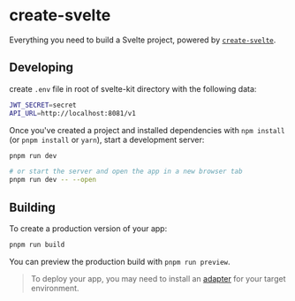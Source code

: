 # create-svelte

Everything you need to build a Svelte project, powered
by [`create-svelte`](https://github.com/sveltejs/kit/tree/master/packages/create-svelte).

## Developing

create `.env` file in root of svelte-kit directory with the following data:

```bash
JWT_SECRET=secret
API_URL=http://localhost:8081/v1
```

Once you've created a project and installed dependencies with `npm install` (or `pnpm install`
or `yarn`), start a development server:

```bash
pnpm run dev

# or start the server and open the app in a new browser tab
pnpm run dev -- --open
```

## Building

To create a production version of your app:

```bash
pnpm run build
```

You can preview the production build with `pnpm run preview`.

> To deploy your app, you may need to install an [adapter](https://kit.svelte.dev/docs/adapters) for
> your target environment.
